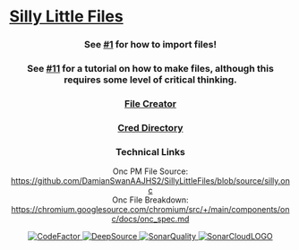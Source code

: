 # [Silly Little Files](https://sillylittlefiles.web.app)

<center>

### See [#1](https://github.com/DamianSwanAAJHS2/SillyLittleFiles/discussions/1) for how to import files!<br>

### See [#11](https://github.com/DamianSwanAAJHS2/SillyLittleFiles/discussions/11) for a tutorial on how to make files, although this requires some level of critical thinking.

### [File Creator](https://sillylittlefiles.web.app/filecreator.html)

### [Cred Directory](https://sillylittlefiles.web.app/directory.html)

### Technical Links

Onc PM File Source: <a href='https://github.com/DamianSwanAAJHS2/SillyLittleFiles/blob/source/silly.onc'>https://github.com/DamianSwanAAJHS2/SillyLittleFiles/blob/source/silly.onc</a> <br>
Onc File Breakdown: <a href='https://github.com/DamianSwanAAJHS2/SillyLittleFiles/blob/source/silly.onc'>https://chromium.googlesource.com/chromium/src/+/main/components/onc/docs/onc_spec.md</a>


<a href="https://www.codefactor.io/repository/github/damianswanaajhs2/sillylittlefiles/overview/main">
    <img src="https://www.codefactor.io/repository/github/damianswanaajhs2/sillylittlefiles/badge/main" alt="CodeFactor" />
</a>
<a href="https://app.deepsource.com/gh/DamianSwanAAJHS2/SillyLittleFiles/" target="_blank">
    <img alt="DeepSource" title="DeepSource" src="https://app.deepsource.com/gh/DamianSwanAAJHS2/SillyLittleFiles.svg/?label=active+issues&show_trend=false&token=TNRs88MO0hVNrxbnPGqcgvvb"/>
</a>
<a href="https://sonarcloud.io/summary/new_code?id=DamianSwanAAJHS2_SillyLittleFiles" target="_blank">
    <img alt="SonarQuality" title="Sonarcloud" src="https://sonarcloud.io/api/project_badges/measure?project=DamianSwanAAJHS2_SillyLittleFiles&metric=alert_status"/>
    </a>
<a href="https://sonarcloud.io" target="_blank">
    <img title="SonarCloud" alt="SonarCloudLOGO" src="https://sonarcloud.io/images/project_badges/sonarcloud-black.svg"/>
</a>
</center>
